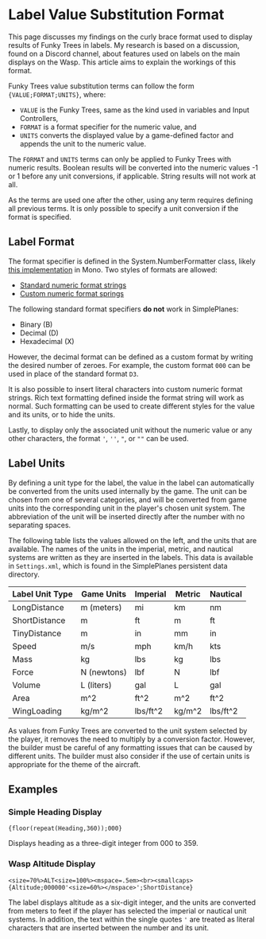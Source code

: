 # Label Value Substitution Format

This page discusses my findings on the curly brace format used to display results of Funky Trees in labels. My research is based on a discussion, found on a Discord channel, about features used on labels on the main displays on the Wasp. This article aims to explain the workings of this format.

Funky Trees value substitution terms can follow the form `{VALUE;FORMAT;UNITS}`, where:

- `VALUE` is the Funky Trees, same as the kind used in variables and Input Controllers,
- `FORMAT` is a format specifier for the numeric value, and
- `UNITS` converts the displayed value by a game-defined factor and appends the unit to the numeric value.

The `FORMAT` and `UNITS` terms can only be applied to Funky Trees with numeric results. Boolean results will be converted into the numeric values -1 or 1 before any unit conversions, if applicable. String results will not work at all.

As the terms are used one after the other, using any term requires defining all previous terms. It is only possible to specify a unit conversion if the format is specified.

## Label Format

The format specifier is defined in the System.NumberFormatter class, likely [this implementation](https://github.com/mono/mono/blob/main/mcs/class/corlib/System/NumberFormatter.cs) in Mono. Two styles of formats are allowed:

- [Standard numeric format strings](https://learn.microsoft.com/en-us/dotnet/standard/base-types/standard-numeric-format-strings)
- [Custom numeric format springs](https://learn.microsoft.com/en-us/dotnet/standard/base-types/custom-numeric-format-strings)

The following standard format specifiers **do not** work in SimplePlanes:

- Binary (B)
- Decimal (D)
- Hexadecimal (X)

However, the decimal format can be defined as a custom format by writing the desired number of zeroes. For example, the custom format `000` can be used in place of the standard format `D3`.

It is also possible to insert literal characters into custom numeric format strings. Rich text formatting defined inside the format string will work as normal. Such formatting can be used to create different styles for the value and its units, or to hide the units.

Lastly, to display only the associated unit without the numeric value or any other characters, the format `'`, `''`, `"`, or `""` can be used.

## Label Units

By defining a unit type for the label, the value in the label can automatically be converted from the units used internally by the game. The unit can be chosen from one of several categories, and will be converted from game units into the corresponding unit in the player's chosen unit system. The abbreviation of the unit will be inserted directly after the number with no separating spaces.

The following table lists the values allowed on the left, and the units that are available. The names of the units in the imperial, metric, and nautical systems are written as they are inserted in the labels. This data is available in `Settings.xml`, which is found in the SimplePlanes persistent data directory.

| Label Unit Type | Game Units | Imperial | Metric | Nautical |
| --- | --- | --- | --- | --- |
| LongDistance | m (meters) | mi | km | nm |
| ShortDistance | m | ft | m | ft |
| TinyDistance | m | in | mm | in |
| Speed | m/s | mph | km/h | kts |
| Mass | kg | lbs | kg | lbs |
| Force | N (newtons) | lbf | N | lbf |
| Volume | L (liters) | gal | L | gal |
| Area | m^2 | ft^2 | m^2 | ft^2 |
| WingLoading | kg/m^2 | lbs/ft^2 | kg/m^2 | lbs/ft^2 |

As values from Funky Trees are converted to the unit system selected by the player, it removes the need to multiply by a conversion factor. However, the builder must be careful of any formatting issues that can be caused by different units. The builder must also consider if the use of certain units is appropriate for the theme of the aircraft.

## Examples

### Simple Heading Display

`{floor(repeat(Heading,360));000}`

Displays heading as a three-digit integer from 000 to 359.

### Wasp Altitude Display

`<size=70%>ALT<size=100%><mspace=.5em><br><smallcaps>{Altitude;000000'<size=60%></mspace>';ShortDistance}`

The label displays altitude as a six-digit integer, and the units are converted from meters to feet if the player has selected the imperial or nautical unit systems. In addition, the text within the single quotes `'` are treated as literal characters that are inserted between the number and its unit.
